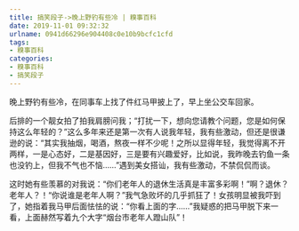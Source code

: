 ```yaml
---
title: 搞笑段子->晚上野钓有些冷 | 糗事百科
date: 2019-11-01 09:32:32
urlname: 0941d66296e904408c0e10b9bcfc1cfd
tags: 
- 糗事百科
categories:
- 糗事百科
- 搞笑段子
---
```

晚上野钓有些冷，在同事车上找了件红马甲披上了，早上坐公交车回家。

后排的一个靓女拍了拍我肩膀问我；“打扰一下，想向您请教个问题，您是如何保持这么年轻的？”这么多年来还是第一次有人说我年轻，我有些激动，但还是很谦逊的说：“其实我抽烟，喝酒，熬夜一样不少呢！之所以显得年轻，我觉得离不开两样，一是心态好，二是基因好，三是要有兴趣爱好，比如说，我昨晚去钓鱼一条也没钓上，但我不气也不恼……”遇到美女搭讪，我有些激动，不禁侃侃而谈。

这时她有些羡慕的对我说：“你们老年人的退休生活真是丰富多彩啊！”啊？退休？老年人？！“你说谁是老年人啊？”我气急败坏的几乎抓狂了！女孩明显被我吓到了，她指着我马甲后面怯怯的说：“你看上面的字……”我疑惑的把马甲脱下来一看，上面赫然写着九个大字“烟台市老年人蹬山队”！


